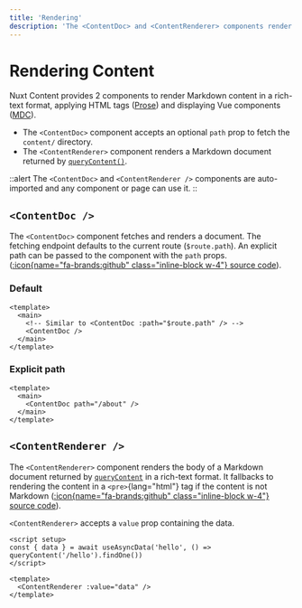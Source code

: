```yaml
---
title: 'Rendering'
description: 'The <ContentDoc> and <ContentRenderer> components render the body of a Markdown document in a rich-text format.'
---
```


# Rendering Content

Nuxt Content provides 2 components to render Markdown content in a rich-text format, applying HTML tags ([Prose](/guide/writing/markdown)) and displaying Vue components ([MDC](/guide/writing/mdc)).

- The `<ContentDoc>` component accepts an optional `path` prop to fetch the `content/` directory.
- The `<ContentRenderer>` component renders a Markdown document returned by [`queryContent()`](/guide/displaying/querying).

::alert
The `<ContentDoc>` and `<ContentRenderer />` components are auto-imported and any component or page can use it.
::

## `<ContentDoc />`

The `<ContentDoc>` component fetches and renders a document. The fetching endpoint defaults to the current route (`$route.path`). An explicit path can be passed to the component with the `path` props. ([:icon{name="fa-brands:github" class="inline-block w-4"} source code](https://github.com/nuxt/content/blob/main/src/runtime/components/Content.vue)).

### Default

```vue [pages/[...slug.vue]]
<template>
  <main>
    <!-- Similar to <ContentDoc :path="$route.path" /> -->
    <ContentDoc />
  </main>
</template>
```

### Explicit path

```vue [app.vue]
<template>
  <main>
    <ContentDoc path="/about" />
  </main>
</template>
```

## `<ContentRenderer />`

The `<ContentRenderer>` component renders the body of a Markdown document returned by [`queryContent`](/guide/displaying-content/fetching) in a rich-text format. It fallbacks to rendering the content in a `<pre>`{lang="html"} tag if the content is not Markdown ([:icon{name="fa-brands:github" class="inline-block w-4"} source code](https://github.com/nuxt/content/blob/main/src/runtime/components/Document.vue)).

`<ContentRenderer>` accepts a `value` prop containing the data.

```vue [app.vue]
<script setup>
const { data } = await useAsyncData('hello', () => queryContent('/hello').findOne())
</script>

<template>
  <ContentRenderer :value="data" />
</template>
```
